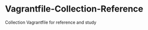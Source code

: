 Vagrantfile-Collection-Reference
================================

Collection Vagrantfile for reference and study
